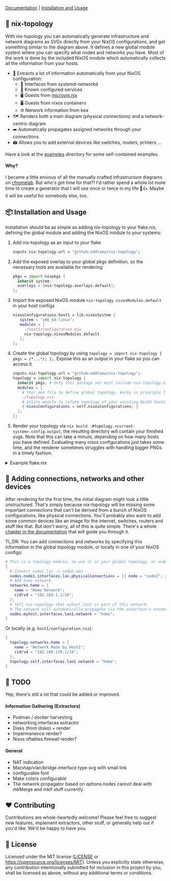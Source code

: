 [Documentation](https://oddlama.github.io/nix-topology) \| [Installation and Usage](#-installation-and-usage)

## 🍁 nix-topology

With nix-topology you can automatically generate infrastructure and network
diagrams as SVGs directly from your NixOS configurations, and get something similar to the diagram above.
It defines a new global module system where you can specify what nodes and networks you have.
Most of the work is done by the included NixOS module which automatically collects all the information from your hosts.

- 🌱 Extracts a lot of information automatically from your NixOS configuration:
  - 🔗 Interfaces from systemd-networkd
  - 🍵 Known configured services
  - 🖥️ Guests from [microvm.nix](https://github.com/astro/microvm.nix)
  - 🖥️ Guests from nixos containers
  - 🌐 Network information from kea
- 🗺️ Renders both a main diagram (physical connections) and a network-centric diagram
- ➡️  Automatically propagates assigned networks through your connections
- 🖨️ Allows you to add external devices like switches, routers, printers ...

Have a look at the [examples](./examples) directory for some self-contained examples.

#### Why?

I became a little envious of all the manually crafted infrastructure diagrams on [r/homelab](https://www.reddit.com/r/homelab/).
But who's got time for that?! I'd rather spend a whole lot more time
to create a generator that I will use once or twice in my life 🤡👍.
Maybe it will be useful for somebody else, too.

## 📦 Installation and Usage

Installation should be as simple as adding nix-topology to your flake.nix,
defining the global module and adding the NixOS module to your systems:

1. Add nix-topology as an input to your flake
   ```nix
   inputs.nix-topology.url = "github:oddlama/nix-topology";
   ```
2. Add the exposed overlay to your global pkgs definition, so the necessary tools are available for rendering
   ```nix
   pkgs = import nixpkgs {
     inherit system;
     overlays = [nix-topology.overlays.default];
   };
   ```
3. Import the exposed NixOS module `nix-topology.nixosModules.default` in your host configs
   ```nix
   nixosConfigurations.host1 = lib.nixosSystem {
      system = "x86_64-linux";
      modules = [
        ./host1/configuration.nix
        nix-topology.nixosModules.default
      ];
   };
   ```
4. Create the global topology by using `topology = import nix-topology { pkgs = /*...*/; };`.
   Expose this as an output in your flake so you can access it.
   ```nix
   inputs.nix-topology.url = "github:oddlama/nix-topology";
   topology = import nix-topology {
     inherit pkgs; # Only this package set must include nix-topology.overlays.default
     modules = [
       # Your own file to define global topology. Works in principle like a nixos module but uses different options.
       ./topology.nix
       # Inline module to inform topology of your existing NixOS hosts.
       { nixosConfigurations = self.nixosConfigurations; }
     ];
   };
   ```
5. Render your topology via `nix build .#topology.<current-system>.config.output`, the resulting directory will contain your finished svgs.
   Note that this can take a minute, depending on how many hosts you have defined. Evaluating many nixos configurations just takes some time,
   and the renderer sometimes struggles with handling bigger PNGs in a timely fashion.

<details>
<summary>Example flake.nix</summary>

```nix
{
  inputs = {
    flake-utils.url = "github:numtide/flake-utils";
    nixpkgs.url = "github:NixOS/nixpkgs/nixos-unstable";
    nix-topology.url = "github:oddlama/nix-topology";
    nix-topology.inputs.nixpkgs.follows = "nixpkgs";
  };

  outputs = { self, flake-utils, nixpkgs, nix-topology, ... }: {
    # Example. Use your own hosts and add the module to them
    nixosConfigurations.host1 = nixpkgs.lib.nixosSystem {
      system = "x86_64-linux";
      modules = [
        ./host1/configuration.nix
        nix-topology.nixosModules.default
      ];
    };
  }
  // flake-utils.lib.eachDefaultSystem (system: rec {
    pkgs = import nixpkgs {
      inherit system;
      overlays = [ nix-topology.overlays.default ];
    };

    topology = import nix-topology {
      inherit pkgs;
      modules = [
        # Your own file to define global topology. Works in principle like a nixos module but uses different options.
        ./topology.nix
        # Inline module to inform topology of your existing NixOS hosts.
        { nixosConfigurations = self.nixosConfigurations; }
      ];
    };
  });
}
```
</details>

## 🌱 Adding connections, networks and other devices

After rendering for the first time, the initial diagram might look a little unstructured.
That's simply because nix-topology will be missing some important connections that can't
be derived from a bunch of NixOS configurations, like physical connections.
You'll probably also want to add some common devices like an image for the internet,
switches, routers and stuff like that. But don't worry, all of this is quite simple.
There's a whole [chapter in the documentation](https://oddlama.github.io/nix-topology/adding-additional-things.html) that will guide you through it.

TL;DR: You can add connections and networks by specifying this information
in the global topology module, or locally in one of your NixOS configs:

```nix
# This is a topology module, so use it in your global topology, or under `topology = {};` in any participating NixOS node
{
  # Connect node1.lan -> node2.wan
  nodes.node1.interfaces.lan.physicalConnections = [{ node = "node2"; interface = "wan"; }];
  # Add home network
  networks.home = {
    name = "Home Network";
    cidrv4 = "192.168.1.1/24";
  };
  # Tell nix-topology that myhost.lan1 is part of this network.
  # The network will automatically propagate via the interface's connections.
  nodes.myhost.interfaces.lan1.network = "home";
}
```

Or locally (e.g. `host1/configuration.nix`):

```nix
{
  topology.networks.home = {
    name = "Network Made by Host1";
    cidrv4 = "192.168.178.1/24";
  };
  topology.self.interfaces.lan1.network = "home";
}
```

## 🔨 TODO

Yep, there's still a lot that could be added or improved.

#### Information Gathering (Extractors)

- Podman / docker harvesting
- networking.interfaces extractor
- Disks (from disko) + render
- Impermanence render?
- Nixos nftables firewall render?

#### General

- NAT indication
- Macvtap/vlan/bridge interface type svg with small link
- configurable font
- Make colors configurable
- The network propagator based on options.nodes cannot deal with mkMerge and mkIf stuff currently

## ❤️ Contributing

Contributions are whole-heartedly welcome! Please feel free to suggest new features,
implement extractors, other stuff, or generally help out if you'd like. We'd be happy to have you.

## 📜 License

Licensed under the MIT license ([LICENSE](LICENSE) or <https://opensource.org/licenses/MIT>).
Unless you explicitly state otherwise, any contribution intentionally
submitted for inclusion in this project by you, shall be licensed as above, without any additional terms or conditions.
